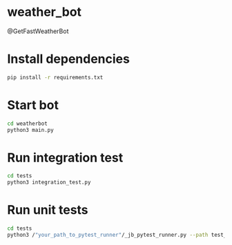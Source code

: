 # weather_bot
@GetFastWeatherBot

# Install dependencies
```bash
pip install -r requirements.txt
```
# Start bot
```bash
cd weatherbot
python3 main.py
```
# Run integration test
```bash
cd tests
python3 integration_test.py
```
# Run unit tests
```bash
cd tests
python3 /"your_path_to_pytest_runner"/_jb_pytest_runner.py --path test_units.py
```
